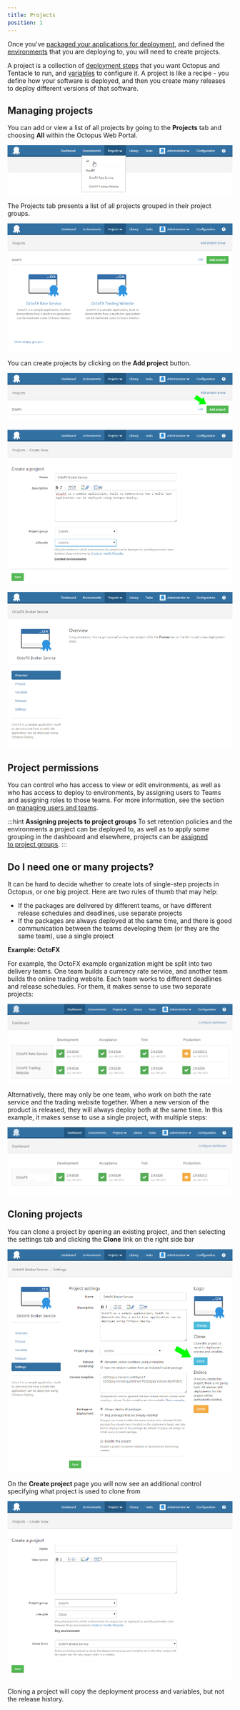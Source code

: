 ```yaml
---
title: Projects
position: 1
---
```



Once you've [packaged your applications for deployment](/docs/home/packaging-applications.md), and defined the [environments](/docs/home/key-concepts/environments.md) that you are deploying to, you will need to create projects.


A project is a collection of [deployment steps](/docs/home/deploying-applications.md) that you want Octopus and Tentacle to run, and [variables](/docs/home/deploying-applications/variables.md) to configure it. A project is like a recipe - you define how your software is deployed, and then you create many releases to deploy different versions of that software.

## Managing projects


You can add or view a list of all projects by going to the **Projects** tab and choosing **All** within the Octopus Web Portal.


![](/docs/images/3048102/3277829.png)


The Projects tab presents a list of all projects grouped in their project groups.


![](/docs/images/3048102/3277828.png)


You can create projects by clicking on the **Add project** button.


![](/docs/images/3048102/3277827.png)


![](/docs/images/3048102/3277826.png)


![](/docs/images/3048102/3277825.png)

## Project permissions

You can control who has access to view or edit environments, as well as who has access to deploy to environments, by assigning users to Teams and assigning roles to those teams. For more information, see the section on [managing users and teams](/docs/home/administration/managing-users-and-teams.md).

:::hint
**Assigning projects to project groups**
To set retention policies and the environments a project can be deployed to, as well as to apply some grouping in the dashboard and elsewhere, projects can be [assigned to project groups](/docs/home/key-concepts/project-groups.md).
:::

## Do I need one or many projects?


It can be hard to decide whether to create lots of single-step projects in Octopus, or one big project. Here are two rules of thumb that may help:

- If the packages are delivered by different teams, or have different release schedules and deadlines, use separate projects
- If the packages are always deployed at the same time, and there is good communication between the teams developing them (or they are the same team), use a single project





**Example: OctoFX**

For example, the OctoFX example organization might be split into two delivery teams. One team builds a currency rate service, and another team builds the online trading website. Each team works to different deadlines and release schedules. For them, it makes sense to use two separate projects:


![](/docs/images/3048102/3277822.png)


Alternatively, there may only be one team, who work on both the rate service and the trading website together. When a new version of the product is released, they will always deploy both at the same time. In this example, it makes sense to use a single project, with multiple steps:


![](/docs/images/3048102/3277821.png)

## Cloning projects


You can clone a project by opening an existing project, and then selecting the settings tab and clicking the **Clone** link on the right side bar


![](/docs/images/3048102/3277824.png)


On the **Create project** page you will now see an additional control specifying what project is used to clone from


![](/docs/images/3048102/3277823.png)


Cloning a project will copy the deployment process and variables, but not the release history.
